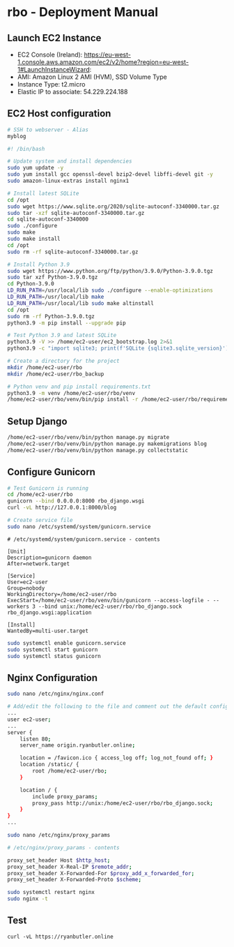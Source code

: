 # rbo - Deployment Manual

## Launch EC2 Instance
* EC2 Console (Ireland): https://eu-west-1.console.aws.amazon.com/ec2/v2/home?region=eu-west-1#LaunchInstanceWizard:
* AMI: Amazon Linux 2 AMI (HVM), SSD Volume Type
* Instance Type: t2.micro
* Elastic IP to associate: 54.229.224.188

## EC2 Host configuration

```bash
# SSH to webserver - Alias
myblog
```
```bash
#! /bin/bash

# Update system and install dependencies
sudo yum update -y
sudo yum install gcc openssl-devel bzip2-devel libffi-devel git -y
sudo amazon-linux-extras install nginx1

# Install latest SQLite
cd /opt
sudo wget https://www.sqlite.org/2020/sqlite-autoconf-3340000.tar.gz
sudo tar -xzf sqlite-autoconf-3340000.tar.gz
cd sqlite-autoconf-3340000
sudo ./configure
sudo make
sudo make install
cd /opt
sudo rm -rf sqlite-autoconf-3340000.tar.gz

# Install Python 3.9
sudo wget https://www.python.org/ftp/python/3.9.0/Python-3.9.0.tgz
sudo tar xzf Python-3.9.0.tgz
cd Python-3.9.0 
LD_RUN_PATH=/usr/local/lib sudo ./configure --enable-optimizations
LD_RUN_PATH=/usr/local/lib make
LD_RUN_PATH=/usr/local/lib sudo make altinstall
cd /opt
sudo rm -rf Python-3.9.0.tgz
python3.9 -m pip install --upgrade pip

# Test Python 3.9 and latest SQLite
python3.9 -V >> /home/ec2-user/ec2_bootstrap.log 2>&1
python3.9 -c "import sqlite3; print(f'SQLite {sqlite3.sqlite_version}')" >> /home/ec2-user/ec2_bootstrap.log

# Create a directory for the project
mkdir /home/ec2-user/rbo
mkdir /home/ec2-user/rbo_backup

# Python venv and pip install requirements.txt
python3.9 -m venv /home/ec2-user/rbo/venv
/home/ec2-user/rbo/venv/bin/pip install -r /home/ec2-user/rbo/requirements.txt
```

## Setup Django
```bash
/home/ec2-user/rbo/venv/bin/python manage.py migrate
/home/ec2-user/rbo/venv/bin/python manage.py makemigrations blog
/home/ec2-user/rbo/venv/bin/python manage.py collectstatic
```

## Configure Gunicorn
```bash
# Test Gunicorn is running
cd /home/ec2-user/rbo
gunicorn --bind 0.0.0.0:8000 rbo_django.wsgi
curl -vL http://127.0.0.1:8000/blog

# Create service file
sudo nano /etc/systemd/system/gunicorn.service
```
```
# /etc/systemd/system/gunicorn.service - contents

[Unit]
Description=gunicorn daemon
After=network.target

[Service]
User=ec2-user
Group=nobody
WorkingDirectory=/home/ec2-user/rbo
ExecStart=/home/ec2-user/rbo/venv/bin/gunicorn --access-logfile - --workers 3 --bind unix:/home/ec2-user/rbo/rbo_django.sock rbo_django.wsgi:application

[Install]
WantedBy=multi-user.target
```

```bash
sudo systemctl enable gunicorn.service
sudo systemctl start gunicorn
sudo systemctl status gunicorn
```

## Nginx Configuration
```bash
sudo nano /etc/nginx/nginx.conf
```
```bash
# Add/edit the following to the file and comment out the default config
...
user ec2-user;
...
server {
    listen 80;
    server_name origin.ryanbutler.online;

    location = /favicon.ico { access_log off; log_not_found off; }
    location /static/ {
        root /home/ec2-user/rbo;
    }

    location / {
        include proxy_params;
        proxy_pass http://unix:/home/ec2-user/rbo/rbo_django.sock;
    }
}
...
```

```bash
sudo nano /etc/nginx/proxy_params
```
```bash
# /etc/nginx/proxy_params - contents

proxy_set_header Host $http_host;
proxy_set_header X-Real-IP $remote_addr;
proxy_set_header X-Forwarded-For $proxy_add_x_forwarded_for;
proxy_set_header X-Forwarded-Proto $scheme;
```
```bash
sudo systemctl restart nginx
sudo nginx -t
```

## Test
```
curl -vL https://ryanbutler.online
```